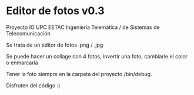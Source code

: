 # Editor de fotos v0.3

Proyecto IO
UPC EETAC
Ingeniería Telemática / de Sistemas de Telecomunicación

Se trata de un editor de fotos .png / .jpg

Se puede hacer un collage con 4 fotos, invertir una foto, cambiarle el color o enmarcarla

Tener la foto siempre en la carpeta del proyecto /bin/debug.

Disfruten del código :)
